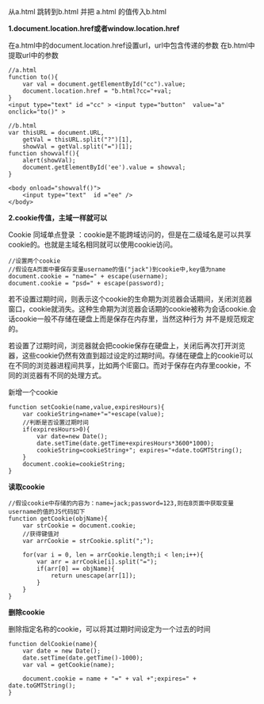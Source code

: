 从a.html 跳转到b.html 并把 a.html 的值传入b.html

**1.document.location.href或者window.location.href**

在a.html中的document.location.href设置url，url中包含传递的参数
在b.html中提取url中的参数

```
//a.html
function to(){
    var val = document.getElementById("cc").value;
    document.location.href = "b.html?cc="+val;
}
<input type="text" id ="cc" > <input type="button"  value="a"  onclick="to()" >  

//b.html
var thisURL = document.URL,
    getVal = thisURL.split("?")[1],
    showVal = getVal.split("=")[1];
function showvalf(){
    alert(showVal);
    document.getElementById('ee').value = showval;    
}

<body onload="showvalf()">  
    <input type="text"  id ="ee" />  
</body>  
```

**2.cookie传值，主域一样就可以**

Cookie 同域单点登录 ：cookie是不能跨域访问的，但是在二级域名是可以共享cookie的。也就是主域名相同就可以使用cookie访问。


```
//设置两个cookie
//假设在A页面中要保存变量username的值("jack")到cookie中,key值为name
document.cookie = "name=" + escape(username);
document.cookie = "psd=" + escape(password);
```

若不设置过期时间，则表示这个cookie的生命期为浏览器会话期间，关闭浏览器窗口，cookie就消失。这种生命期为浏览器会话期的cookie被称为会话cookie.会话cookie一般不存储在硬盘上而是保存在内存里，当然这种行为 并不是规范规定的。

若设置了过期时间，浏览器就会把cookie保存在硬盘上，关闭后再次打开浏览器，这些cookie仍然有效直到超过设定的过期时间。存储在硬盘上的cookie可以在不同的浏览器进程间共享，比如两个IE窗口。而对于保存在内存里cookie，不同的浏览器有不同的处理方式。

新增一个cookie
```
function setCookie(name,value,expiresHours){
    var cookieString=name+"="+escape(value);
    //判断是否设置过期时间
    if(expiresHours>0){
        var date=new Date();
        date.setTime(date.getTime+expiresHours*3600*1000);
        cookieString=cookieString+"; expires="+date.toGMTString();
    }
    document.cookie=cookieString;
}
```
**读取cookie**

```
//假设cookie中存储的内容为：name=jack;password=123,则在B页面中获取变量username的值的JS代码如下
function getCookie(objName){
    var strCookie = document.cookie;
    //获得键值对
    var arrCookie = strCookie.split(";");

    for(var i = 0, len = arrCookie.length;i < len;i++){
        var arr = arrCookie[i].split("=");
        if(arr[0] == objName){
            return unescape(arr[1]);
        }
    }  
}
```

**删除cookie**

删除指定名称的cookie，可以将其过期时间设定为一个过去的时间
```
function delCookie(name){
    var date = new Date();
    date.setTime(date.getTime()-1000);
    var val = getCookie(name);

    document.cookie = name + "=" + val +";expires=" + date.toGMTString();
}
```
